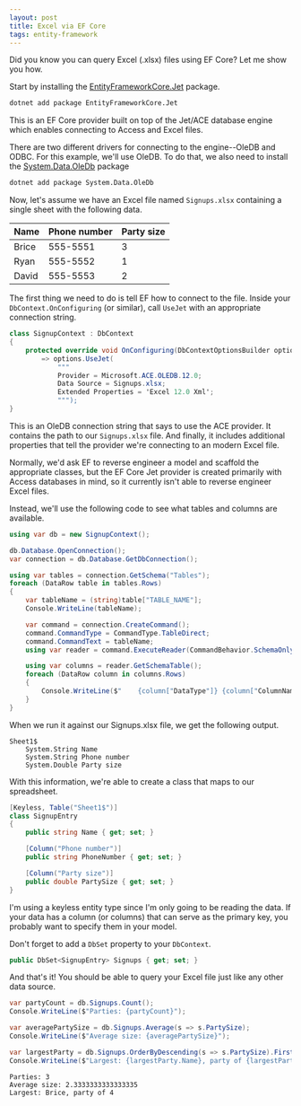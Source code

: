 ```yaml
---
layout: post
title: Excel via EF Core
tags: entity-framework
---
```


Did you know you can query Excel (.xlsx) files using EF Core? Let me show you how.

Start by installing the [EntityFrameworkCore.Jet](https://nuget.org/Packages/EntityFrameworkCore.Jet) package.

```cmd
dotnet add package EntityFrameworkCore.Jet
```

This is an EF Core provider built on top of the Jet/ACE database engine which enables connecting to Access and Excel files.

There are two different drivers for connecting to the engine--OleDB and ODBC. For this example, we'll use OleDB. To do that, we also need to install the [System.Data.OleDb](https://nuget.org/Packages/System.Data.OleDb) package

```cmd
dotnet add package System.Data.OleDb
```

Now, let's assume we have an Excel file named `Signups.xlsx` containing a single sheet with the following data.

Name  | Phone number | Party size
------|--------------|-----------
Brice | 555-5551     | 3
Ryan  | 555-5552     | 1
David | 555-5553     | 2

The first thing we need to do is tell EF how to connect to the file. Inside your `DbContext.OnConfiguring` (or similar), call `UseJet` with an appropriate connection string.

```cs
class SignupContext : DbContext
{
    protected override void OnConfiguring(DbContextOptionsBuilder options)
        => options.UseJet(
            """
            Provider = Microsoft.ACE.OLEDB.12.0;
            Data Source = Signups.xlsx;
            Extended Properties = 'Excel 12.0 Xml';
            """);
}
```

This is an OleDB connection string that says to use the ACE provider. It contains the path to our `Signups.xlsx` file. And finally, it includes additional properties that tell the provider we're connecting to an modern Excel file.

Normally, we'd ask EF to reverse engineer a model and scaffold the appropriate classes, but the EF Core Jet provider is created primarily with Access databases in mind, so it currently isn't able to reverse engineer Excel files.

Instead, we'll use the following code to see what tables and columns are available.

```cs
using var db = new SignupContext();

db.Database.OpenConnection();
var connection = db.Database.GetDbConnection();

using var tables = connection.GetSchema("Tables");
foreach (DataRow table in tables.Rows)
{
    var tableName = (string)table["TABLE_NAME"];
    Console.WriteLine(tableName);

    var command = connection.CreateCommand();
    command.CommandType = CommandType.TableDirect;
    command.CommandText = tableName;
    using var reader = command.ExecuteReader(CommandBehavior.SchemaOnly);

    using var columns = reader.GetSchemaTable();
    foreach (DataRow column in columns.Rows)
    {
        Console.WriteLine($"    {column["DataType"]} {column["ColumnName"]}");
    }
}
```

When we run it against our Signups.xlsx file, we get the following output.

```output
Sheet1$
    System.String Name
    System.String Phone number
    System.Double Party size
```

With this information, we're able to create a class that maps to our spreadsheet.

```cs
[Keyless, Table("Sheet1$")]
class SignupEntry
{
    public string Name { get; set; }

    [Column("Phone number")]
    public string PhoneNumber { get; set; }

    [Column("Party size")]
    public double PartySize { get; set; }
}
```

I'm using a keyless entity type since I'm only going to be reading the data. If your data has a column (or columns) that can serve as the primary key, you probably want to specify them in your model.

Don't forget to add a `DbSet` property to your `DbContext`.

```cs
public DbSet<SignupEntry> Signups { get; set; }
```

And that's it! You should be able to query your Excel file just like any other data source.

```cs
var partyCount = db.Signups.Count();
Console.WriteLine($"Parties: {partyCount}");

var averagePartySize = db.Signups.Average(s => s.PartySize);
Console.WriteLine($"Average size: {averagePartySize}");

var largestParty = db.Signups.OrderByDescending(s => s.PartySize).First();
Console.WriteLine($"Largest: {largestParty.Name}, party of {largestParty.PartySize}");
```

```output
Parties: 3
Average size: 2.3333333333333335
Largest: Brice, party of 4
```
